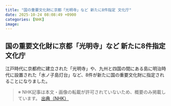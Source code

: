 ```yaml
---
title: "国の重要文化財に京都「光明寺」など 新たに8件指定 文化庁"
date: 2025-10-24 08:08:49 +0900
categories: [NHK]
image: 
---
```

## 国の重要文化財に京都「光明寺」など 新たに8件指定 文化庁

江戸時代に京都府に建立された「光明寺」や、九州と四国の間にある島に明治時代に設置された「水ノ子島灯台」など、8件が新たに国の重要文化財に指定されることになりました。

> ※ NHK記事は本文・画像の転載が許可されていないため、概要のみ掲載しています。
[出典（NHK）](http://www3.nhk.or.jp/news/html/20251024/k10014957931000.html)
